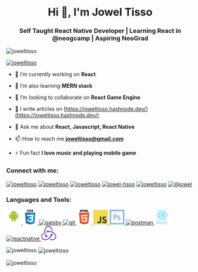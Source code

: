 <h1 align="center">Hi 👋, I'm Jowel Tisso</h1>
<h3 align="center">Self Taught React Native Developer | Learning React in @neogcamp | Aspiring NeoGrad</h3>

<p align="left"> <img src="https://komarev.com/ghpvc/?username=joweltisso&label=Profile%20views&color=0e75b6&style=flat" alt="joweltisso" /> </p>

<p align="left"> <a href="https://twitter.com/joweltisso" target="blank"><img src="https://img.shields.io/twitter/follow/joweltisso?logo=twitter&style=for-the-badge" alt="joweltisso" /></a> </p>

- 🔭 I’m currently working on **React**

- 🌱 I’m also learning **MERN stack**

- 👯 I’m looking to collaborate on **React Game Engine**

- 📝 I write articles on [https://joweltisso.hashnode.dev/](https://joweltisso.hashnode.dev/)

- 💬 Ask me about **React, Javascript, React Native**

- 📫 How to reach me **joweltisso@gmail.com**

- ⚡ Fun fact **I love music and playing mobile game**

<h3 align="left">Connect with me:</h3>
<p align="left">
<a href="https://dev.to/joweltisso" target="blank"><img align="center" src="https://raw.githubusercontent.com/rahuldkjain/github-profile-readme-generator/master/src/images/icons/Social/devto.svg" alt="joweltisso" height="30" width="40" /></a>
<a href="https://twitter.com/joweltisso" target="blank"><img align="center" src="https://raw.githubusercontent.com/rahuldkjain/github-profile-readme-generator/master/src/images/icons/Social/twitter.svg" alt="joweltisso" height="30" width="40" /></a>
<a href="https://linkedin.com/in/joweltisso" target="blank"><img align="center" src="https://raw.githubusercontent.com/rahuldkjain/github-profile-readme-generator/master/src/images/icons/Social/linked-in-alt.svg" alt="joweltisso" height="30" width="40" /></a>
<a href="https://stackoverflow.com/users/jowel-tisso" target="blank"><img align="center" src="https://raw.githubusercontent.com/rahuldkjain/github-profile-readme-generator/master/src/images/icons/Social/stack-overflow.svg" alt="jowel-tisso" height="30" width="40" /></a>
<a href="https://codesandbox.com/joweltisso" target="blank"><img align="center" src="https://raw.githubusercontent.com/rahuldkjain/github-profile-readme-generator/master/src/images/icons/Social/codesandbox.svg" alt="joweltisso" height="30" width="40" /></a>
<a href="https://hashnode.com/@jowel" target="blank"><img align="center" src="https://raw.githubusercontent.com/rahuldkjain/github-profile-readme-generator/master/src/images/icons/Social/hashnode.svg" alt="@jowel" height="30" width="40" /></a>
</p>

<h3 align="left">Languages and Tools:</h3>
<p align="left"> <a href="https://developer.android.com" target="_blank" rel="noreferrer"> <img src="https://raw.githubusercontent.com/devicons/devicon/master/icons/android/android-original-wordmark.svg" alt="android" width="40" height="40"/> </a> <a href="https://www.w3schools.com/css/" target="_blank" rel="noreferrer"> <img src="https://raw.githubusercontent.com/devicons/devicon/master/icons/css3/css3-original-wordmark.svg" alt="css3" width="40" height="40"/> </a> <a href="https://www.gatsbyjs.com/" target="_blank" rel="noreferrer"> <img src="https://www.vectorlogo.zone/logos/gatsbyjs/gatsbyjs-icon.svg" alt="gatsby" width="40" height="40"/> </a> <a href="https://git-scm.com/" target="_blank" rel="noreferrer"> <img src="https://www.vectorlogo.zone/logos/git-scm/git-scm-icon.svg" alt="git" width="40" height="40"/> </a> <a href="https://www.w3.org/html/" target="_blank" rel="noreferrer"> <img src="https://raw.githubusercontent.com/devicons/devicon/master/icons/html5/html5-original-wordmark.svg" alt="html5" width="40" height="40"/> </a> <a href="https://developer.mozilla.org/en-US/docs/Web/JavaScript" target="_blank" rel="noreferrer"> <img src="https://raw.githubusercontent.com/devicons/devicon/master/icons/javascript/javascript-original.svg" alt="javascript" width="40" height="40"/> </a> <a href="https://www.photoshop.com/en" target="_blank" rel="noreferrer"> <img src="https://raw.githubusercontent.com/devicons/devicon/master/icons/photoshop/photoshop-line.svg" alt="photoshop" width="40" height="40"/> </a> <a href="https://postman.com" target="_blank" rel="noreferrer"> <img src="https://www.vectorlogo.zone/logos/getpostman/getpostman-icon.svg" alt="postman" width="40" height="40"/> </a> <a href="https://reactjs.org/" target="_blank" rel="noreferrer"> <img src="https://raw.githubusercontent.com/devicons/devicon/master/icons/react/react-original-wordmark.svg" alt="react" width="40" height="40"/> </a> <a href="https://reactnative.dev/" target="_blank" rel="noreferrer"> <img src="https://reactnative.dev/img/header_logo.svg" alt="reactnative" width="40" height="40"/> </a> <a href="https://redux.js.org" target="_blank" rel="noreferrer"> <img src="https://raw.githubusercontent.com/devicons/devicon/master/icons/redux/redux-original.svg" alt="redux" width="40" height="40"/> </a> </p>

<p><img align="left" src="https://github-readme-stats.vercel.app/api/top-langs?username=joweltisso&show_icons=true&locale=en&layout=compact" alt="joweltisso" /></p>

<p>&nbsp;<img align="center" src="https://github-readme-stats.vercel.app/api?username=joweltisso&show_icons=true&locale=en" alt="joweltisso" /></p>

<p><img align="center" src="https://github-readme-streak-stats.herokuapp.com/?user=joweltisso&" alt="joweltisso" /></p>
